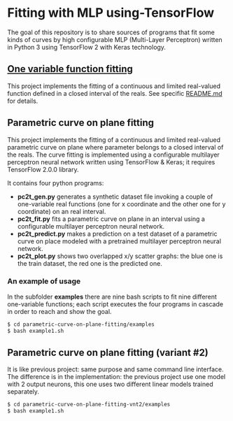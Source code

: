 # Fitting with MLP using-TensorFlow
The goal of this repository is to share sources of programs that fit some kinds of curves by high configurable MLP (Multi-Layer Perceptron) written in Python 3 using TensorFlow 2 with Keras technology.

## [One variable function fitting](./one-variable-function-fitting)
This project implements the fitting of a continuous and limited real-valued function defined in a closed interval of the reals.
See specific [README.md](./one-variable-function-fitting/README.md) for details.

## Parametric curve on plane fitting
This project implements the fitting of a continuous and limited real-valued parametric curve on plane where parameter belongs to a closed interval of the reals.
The curve fitting is implemented using a configurable multilayer perceptron neural network written using TensorFlow & Keras; it requires TensorFlow 2.0.0 library.

It contains four python programs:
 - **pc2t_gen.py** generates a synthetic dataset file invoking a couple of one-variable real functions (one for x coordinate and the other one for y coordinate) on an real interval.
 - **pc2t_fit.py** fits a parametric curve on plane in an interval using a configurable multilayer perceptron neural network.
 - **pc2t_predict.py** makes a prediction on a test dataset of a parametric curve on place modeled with a pretrained multilayer perceptron neural network.
 - **pc2t_plot.py** shows two overlapped x/y scatter graphs: the blue one is the train dataset, the red one is the predicted one.

### An example of usage
In the subfolder **examples** there are nine bash scripts to fit nine different one-variable functions; each script executes the four programs in cascade in order to reach and show the goal.

```bash
$ cd parametric-curve-on-plane-fitting/examples
$ bash example1.sh
```

## Parametric curve on plane fitting (variant #2)
It is like previous project: same purpose and same command line interface. The difference is in the implementation: the previous project use one model with 2 output neurons, this one uses two different linear models trained separately.

```bash
$ cd parametric-curve-on-plane-fitting-vnt2/examples
$ bash example1.sh
```
